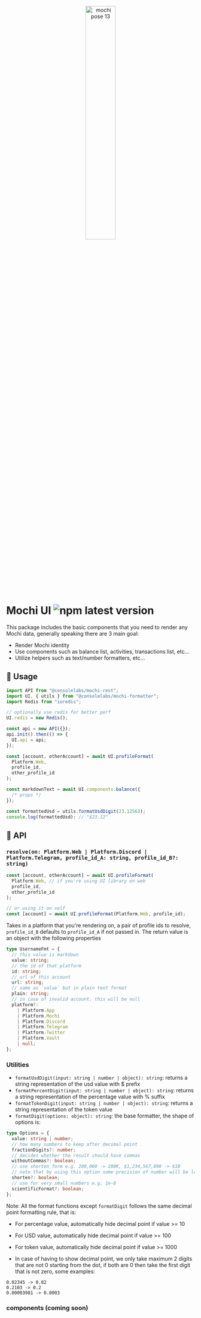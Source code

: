 <p align="center">
  <img src="https://github.com/consolelabs/mochi.js/assets/25856620/aa8250b3-4f3e-4231-aa9e-e788b8883ea4" alt="mochi pose 13" width="40%" />
</p>

# Mochi UI <img src="https://badgen.net/npm/v/@consolelabs/mochi-formatter?cache=300" alt="npm latest version" />

This package includes the basic components that you need to render any Mochi data, generally speaking there are 3 main goal:

- Render Mochi identity
- Use components such as balance list, activities, transactions list, etc...
- Utilize helpers such as text/number formatters, etc...

## 🚀 Usage

```typescript
import API from "@consolelabs/mochi-rest";
import UI, { utils } from "@consolelabs/mochi-formatter";
import Redis from "ioredis";

// optionally use redis for better perf
UI.redis = new Redis();

const api = new API({});
api.init().then(() => {
  UI.api = api;
});

const [account, otherAccount] = await UI.profileFormat(
  Platform.Web,
  profile_id,
  other_profile_id
);

const markdownText = await UI.components.balance({
  /* props */
});

const formattedUsd = utils.formatUsdDigit(23.12563);
console.log(formattedUsd); // "$23.12"
```

## 🤖 API

### `resolve(on: Platform.Web | Platform.Discord | Platform.Telegram, profile_id_A: string, profile_id_B?: string)`

```typescript
const [account, otherAccount] = await UI.profileFormat(
  Platform.Web, // if you're using UI library on web
  profile_id,
  other_profile_id
);

// or using it on self
const [account] = await UI.profileFormat(Platform.Web, profile_id);
```

Takes in a platform that you're rendering on, a pair of profile ids to resolve, `profile_id_B` defaults to `profile_id_A` if not passed in. The return value is an object with the following properties

```typescript
type UsernameFmt = {
  // this value is markdown
  value: string;
  // the id of that platform
  id: string;
  // url of this account
  url: string;
  // same as `value` but in plain text format
  plain: string;
  // in case of invalid account, this will be null
  platform?:
    | Platform.App
    | Platform.Mochi
    | Platform.Discord
    | Platform.Telegram
    | Platform.Twitter
    | Platform.Vault
    | null;
};
```

### Utilities

- `formatUsdDigit(input: string | number | object): string`: returns a string representation of the usd value with $ prefix
- `formatPercentDigit(input: string | number | object): string`: returns a string representation of the percentage value with % suffix
- `formatTokenDigit(input: string | number | object): string`: returns a string representation of the token value
- `formatDigit(options: object): string`: the base formatter, the shape of options is:

```typescript
type Options = {
  value: string | number;
  // how many numbers to keep after decimal point
  fractionDigits?: number;
  // decides whether the result should have commas
  withoutCommas?: boolean;
  // use shorten form e.g. 200,000 -> 200K, $1,234,567,890 -> $1B
  // note that by using this option some precision of number will be lost
  shorten?: boolean;
  // use for very small numbers e.g. 1e-8
  scientificFormat?: boolean;
};
```

Note: All the format functions except `formatDigit` follows the same decimal point formatting rule, that is:

- For percentage value, automatically hide decimal point if value >= 10
- For USD value, automatically hide decimal point if value >= 100
- For token value, automatically hide decimal point if value >= 1000

- In case of having to show decimal point, we only take maximum 2 digits that are not 0 starting from the dot, if both are 0 then take the first digit that is not zero, some examples:

```
0.02345 -> 0.02
0.2103 -> 0.2
0.00003981 -> 0.0003
```

### components (coming soon)
